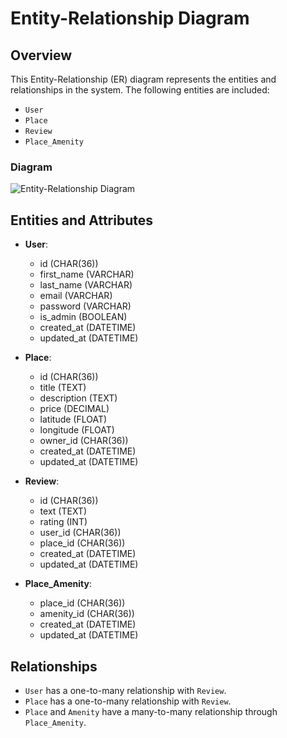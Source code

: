 # Entity-Relationship Diagram

## Overview
This Entity-Relationship (ER) diagram represents the entities and relationships in the system. The following entities are included:
- `User`
- `Place`
- `Review`
- `Place_Amenity`

### Diagram
![Entity-Relationship Diagram](path_to_image/Entity-Relationship-diagram.png)

## Entities and Attributes
- **User**:
  - id (CHAR(36))
  - first_name (VARCHAR)
  - last_name (VARCHAR)
  - email (VARCHAR)
  - password (VARCHAR)
  - is_admin (BOOLEAN)
  - created_at (DATETIME)
  - updated_at (DATETIME)

- **Place**:
  - id (CHAR(36))
  - title (TEXT)
  - description (TEXT)
  - price (DECIMAL)
  - latitude (FLOAT)
  - longitude (FLOAT)
  - owner_id (CHAR(36))
  - created_at (DATETIME)
  - updated_at (DATETIME)

- **Review**:
  - id (CHAR(36))
  - text (TEXT)
  - rating (INT)
  - user_id (CHAR(36))
  - place_id (CHAR(36))
  - created_at (DATETIME)
  - updated_at (DATETIME)

- **Place_Amenity**:
  - place_id (CHAR(36))
  - amenity_id (CHAR(36))
  - created_at (DATETIME)
  - updated_at (DATETIME)

## Relationships
- `User` has a one-to-many relationship with `Review`.
- `Place` has a one-to-many relationship with `Review`.
- `Place` and `Amenity` have a many-to-many relationship through `Place_Amenity`.
